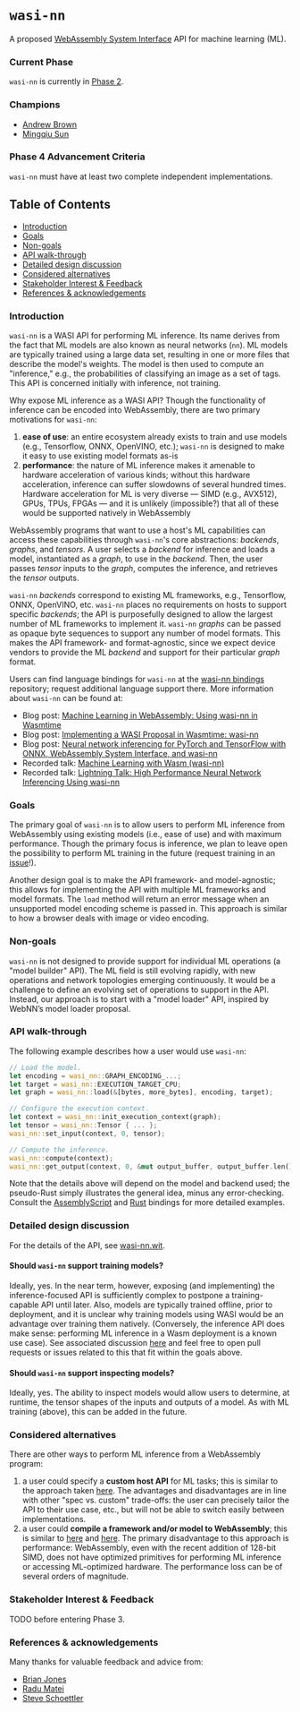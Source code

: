 # `wasi-nn`

A proposed [WebAssembly System Interface](https://github.com/WebAssembly/WASI) API for machine
learning (ML).

### Current Phase

`wasi-nn` is currently in [Phase 2].

[Phase 2]: https://github.com/WebAssembly/WASI/blob/42fe2a3ca159011b23099c3d10b5b1d9aff2140e/docs/Proposals.md#phase-2---proposed-spec-text-available-cg--wg

### Champions

- [Andrew Brown](https://github.com/abrown)
- [Mingqiu Sun](https://github.com/mingqiusun)

### Phase 4 Advancement Criteria

`wasi-nn` must have at least two complete independent implementations.

## Table of Contents

- [Introduction](#introduction)
- [Goals](#goals)
- [Non-goals](#non-goals)
- [API walk-through](#api-walk-through)
- [Detailed design discussion](#detailed-design-discussion)
- [Considered alternatives](#considered-alternatives)
- [Stakeholder Interest & Feedback](#stakeholder-interest--feedback)
- [References & acknowledgements](#references--acknowledgements)

### Introduction

`wasi-nn` is a WASI API for performing ML inference. Its name derives from the fact that ML models
are also known as neural networks (`nn`). ML models are typically trained using a large data set,
resulting in one or more files that describe the model's weights. The model is then used to compute
an "inference," e.g., the probabilities of classifying an image as a set of tags. This API is
concerned initially with inference, not training.

Why expose ML inference as a WASI API? Though the functionality of inference can be encoded into
WebAssembly, there are two primary motivations for `wasi-nn`:
1. __ease of use__: an entire ecosystem already exists to train and use models (e.g., Tensorflow,
   ONNX, OpenVINO, etc.); `wasi-nn` is designed to make it easy to use existing model formats as-is
2. __performance__: the nature of ML inference makes it amenable to hardware acceleration of various
   kinds; without this hardware acceleration, inference can suffer slowdowns of several hundred
   times. Hardware acceleration for ML is very diverse &mdash; SIMD (e.g., AVX512), GPUs, TPUs,
   FPGAs &mdash; and it is unlikely (impossible?) that all of these would be supported natively in
   WebAssembly

WebAssembly programs that want to use a host's ML capabilities can access these capabilities through
`wasi-nn`'s core abstractions: _backends_, _graphs_, and _tensors_. A user selects a _backend_ for
inference and loads a model, instantiated as a _graph_, to use in the _backend_. Then, the user
passes _tensor_ inputs to the _graph_, computes the inference, and retrieves the _tensor_ outputs.

`wasi-nn` _backends_ correspond to existing ML frameworks, e.g., Tensorflow, ONNX, OpenVINO, etc.
`wasi-nn` places no requirements on hosts to support specific _backends_; the API is purposefully
designed to allow the largest number of ML frameworks to implement it. `wasi-nn` _graphs_ can be
passed as opaque byte sequences to support any number of model formats. This makes the API
framework- and format-agnostic, since we expect device vendors to provide the ML _backend_ and
support for their particular _graph_ format.

Users can find language bindings for `wasi-nn` at the [wasi-nn bindings] repository; request
additional language support there. More information about `wasi-nn` can be found at:

[wasi-nn bindings]: https://github.com/bytecodealliance/wasi-nn

 - Blog post: [Machine Learning in WebAssembly: Using wasi-nn in
   Wasmtime](https://bytecodealliance.org/articles/using-wasi-nn-in-wasmtime)
 - Blog post: [Implementing a WASI Proposal in Wasmtime:
   wasi-nn](https://bytecodealliance.org/articles/implementing-wasi-nn-in-wasmtime)
 - Blog post: [Neural network inferencing for PyTorch and TensorFlow with ONNX, WebAssembly System
   Interface, and wasi-nn](https://deislabs.io/posts/wasi-nn-onnx/)
 - Recorded talk: [Machine Learning with Wasm
   (wasi-nn)](https://www.youtube.com/watch?v=lz2I_4vvCuc)
 - Recorded talk: [Lightning Talk: High Performance Neural Network Inferencing Using
   wasi-nn](https://www.youtube.com/watch?v=jnM0tsRVM_8)

### Goals

The primary goal of `wasi-nn` is to allow users to perform ML inference from WebAssembly using
existing models (i.e., ease of use) and with maximum performance. Though the primary focus is
inference, we plan to leave open the possibility to perform ML training in the future (request
training in an [issue](https://github.com/WebAssembly/wasi-nn/issues)!).

Another design goal is to make the API framework- and model-agnostic; this allows for implementing
the API with multiple ML frameworks and model formats. The `load` method will return an error
message when an unsupported model encoding scheme is passed in. This approach is similar to how a
browser deals with image or video encoding.

### Non-goals

`wasi-nn` is not designed to provide support for individual ML operations (a "model builder" API).
The ML field  is still evolving rapidly, with new operations and network topologies emerging
continuously. It would be a challenge to define an evolving set of operations to support in the API.
Instead, our approach is to start with a "model loader" API, inspired by WebNN’s model loader
proposal.

### API walk-through

The following example describes how a user would use `wasi-nn`:

```rust
// Load the model.
let encoding = wasi_nn::GRAPH_ENCODING_...;
let target = wasi_nn::EXECUTION_TARGET_CPU;
let graph = wasi_nn::load(&[bytes, more_bytes], encoding, target);

// Configure the execution context.
let context = wasi_nn::init_execution_context(graph);
let tensor = wasi_nn::Tensor { ... };
wasi_nn::set_input(context, 0, tensor);

// Compute the inference.
wasi_nn::compute(context);
wasi_nn::get_output(context, 0, &mut output_buffer, output_buffer.len());
```

Note that the details above will depend on the model and backend used; the pseudo-Rust simply
illustrates the general idea, minus any error-checking. Consult the
[AssemblyScript](https://github.com/bytecodealliance/wasi-nn/tree/main/assemblyscript/examples) and
[Rust](https://github.com/bytecodealliance/wasi-nn/tree/main/rust/examples) bindings for more
detailed examples.

### Detailed design discussion

For the details of the API, see [wasi-nn.wit](wit/wasi-nn.wit).

<!--
This section should mostly refer to the .wit.md file that specifies the API. This section is for
any discussion of the choices made in the API which don't make sense to document in the spec file
itself.
-->

#### Should `wasi-nn` support training models?

Ideally, yes. In the near term, however, exposing (and implementing) the inference-focused API is
sufficiently complex to postpone a training-capable API until later. Also, models are typically
trained offline, prior to deployment, and it is unclear why training models using WASI would be an
advantage over training them natively. (Conversely, the inference API does make sense: performing ML
inference in a Wasm deployment is a known use case). See associated discussion
[here](https://github.com/WebAssembly/wasi-nn/issues/6) and feel free to open pull requests or
issues related to this that fit within the goals above.

#### Should `wasi-nn` support inspecting models?

Ideally, yes. The ability to inspect models would allow users to determine, at runtime, the tensor
shapes of the inputs and outputs of a model. As with ML training (above), this can be added in the
future.

<!--
More "tricky" design choices fit here.
-->

### Considered alternatives

There are other ways to perform ML inference from a WebAssembly program:

1. a user could specify a __custom host API__ for ML tasks; this is similar to the approach taken
   [here](https://github.com/second-state/wasmedge_tensorflow_interface). The advantages and
   disadvantages are in line with other "spec vs. custom" trade-offs: the user can precisely tailor
   the API to their use case, etc., but will not be able to switch easily between implementations.
2. a user could __compile a framework and/or model to WebAssembly__; this is similar to
   [here](https://github.com/sonos/tract) and
   [here](https://blog.tensorflow.org/2020/03/introducing-webassembly-backend-for-tensorflow-js.html).
   The primary disadvantage to this approach is performance: WebAssembly, even with the recent
   addition of 128-bit SIMD, does not have optimized primitives for performing ML inference or
   accessing ML-optimized hardware. The performance loss can be of several orders of magnitude.


### Stakeholder Interest & Feedback

TODO before entering Phase 3.

<!--
This should include a list of implementers who have expressed interest in implementing the proposal
-->

### References & acknowledgements

Many thanks for valuable feedback and advice from:

- [Brian Jones](https://github.com/brianjjones)
- [Radu Matei](https://github.com/radu-matei)
- [Steve Schoettler](https://github.com/stevelr)
